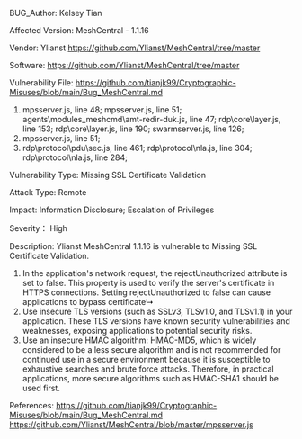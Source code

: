 BUG_Author:
Kelsey Tian

Affected Version:
MeshCentral - 1.1.16

Vendor:
Ylianst
https://github.com/Ylianst/MeshCentral/tree/master

Software:
https://github.com/Ylianst/MeshCentral/tree/master

Vulnerability File:
https://github.com/tianjk99/Cryptographic-Misuses/blob/main/Bug_MeshCentral.md
1. mpsserver.js, line 48; mpsserver.js, line 51; agents\modules_meshcmd\amt-redir-duk.js, line 47; rdp\core\layer.js, line 153; rdp\core\layer.js, line 190; swarmserver.js, line 126;
2. mpsserver.js, line 51;
3. rdp\protocol\pdu\sec.js, line 461; rdp\protocol\nla.js, line 304; rdp\protocol\nla.js, line 284;

Vulnerability Type:
Missing SSL Certificate Validation

Attack Type:
Remote

Impact:
Information Disclosure;
Escalation of Privileges

Severity：
High

Description:
Ylianst MeshCentral 1.1.16 is vulnerable to Missing SSL Certificate Validation.
1. In the application's network request, the rejectUnauthorized attribute is set to false. This property is used to verify the server's certificate in HTTPS connections. Setting rejectUnauthorized to false can cause applications to bypass certificate↳
2. Use insecure TLS versions (such as SSLv3, TLSv1.0, and TLSv1.1) in your application. These TLS versions have known security vulnerabilities and weaknesses, exposing applications to potential security risks.
3. Use an insecure HMAC algorithm: HMAC-MD5, which is widely considered to be a less secure algorithm and is not recommended for continued use in a secure environment because it is susceptible to exhaustive searches and brute force attacks. Therefore, in practical applications, more secure algorithms such as HMAC-SHA1 should be used first.

References:
https://github.com/tianjk99/Cryptographic-Misuses/blob/main/Bug_MeshCentral.md
https://github.com/Ylianst/MeshCentral/blob/master/mpsserver.js
